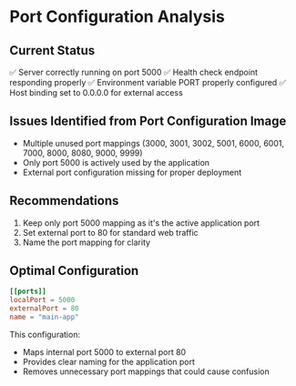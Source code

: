 # Port Configuration Analysis

## Current Status
✅ Server correctly running on port 5000
✅ Health check endpoint responding properly
✅ Environment variable PORT properly configured
✅ Host binding set to 0.0.0.0 for external access

## Issues Identified from Port Configuration Image
- Multiple unused port mappings (3000, 3001, 3002, 5001, 6000, 6001, 7000, 8000, 8080, 9000, 9999)
- Only port 5000 is actively used by the application
- External port configuration missing for proper deployment

## Recommendations
1. Keep only port 5000 mapping as it's the active application port
2. Set external port to 80 for standard web traffic
3. Name the port mapping for clarity

## Optimal Configuration
```toml
[[ports]]
localPort = 5000
externalPort = 80
name = "main-app"
```

This configuration:
- Maps internal port 5000 to external port 80
- Provides clear naming for the application port
- Removes unnecessary port mappings that could cause confusion